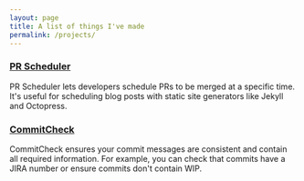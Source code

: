 ```yaml
---
layout: page
title: A list of things I've made
permalink: /projects/
---
```


<h3><a href="https://prscheduler.com">PR Scheduler</a></h3>
<p>
  PR Scheduler lets developers schedule PRs to be merged at a specific time. It's useful for scheduling blog posts with static site generators like Jekyll and Octopress.
</p>

<h3><a href="https://commitcheck.com">CommitCheck</a></h3>
<p>
  CommitCheck ensures your commit messages are consistent and contain all required information. For example, you can check that commits have a JIRA number or ensure commits don't contain WIP.
</p>